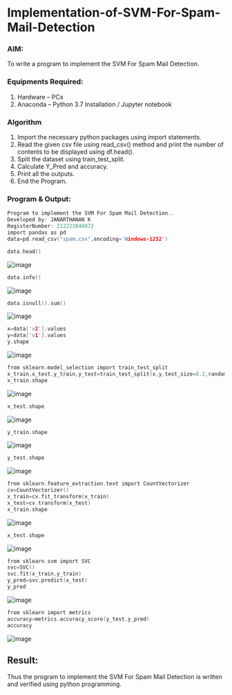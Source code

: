 # Implementation-of-SVM-For-Spam-Mail-Detection

### AIM:
To write a program to implement the SVM For Spam Mail Detection.

### Equipments Required:
1. Hardware – PCs
2. Anaconda – Python 3.7 Installation / Jupyter notebook

### Algorithm
1. Import the necessary python packages using import statements.
2. Read the given csv file using read_csv() method and print the number of contents to be displayed using df.head().
3. Split the dataset using train_test_split.
4. Calculate Y_Pred and accuracy.
5. Print all the outputs.
6. End the Program.

### Program & Output:
```c
Program to implement the SVM For Spam Mail Detection..
Developed by: JANARTHANAN K
RegisterNumber: 212223040072
import pandas as pd
data=pd.read_csv("spam.csv",encoding='Windows-1252')
```
```c
data.head()
```
![image](https://github.com/user-attachments/assets/90f1d39a-8d75-4677-b226-8852bcf2bbfb)
```c
data.info()
```
![image](https://github.com/user-attachments/assets/07754f65-3117-4af1-85c0-4cbf659d39b5)

```c
data.isnull().sum()
```
![image](https://github.com/user-attachments/assets/2e759493-1bda-4a5c-b94b-f4c71669a9cb)

```c
x=data['v2'].values
y=data['v1'].values
y.shape
```
![image](https://github.com/user-attachments/assets/4cd4e197-a2e6-47fb-ac95-d7972a5ef6ca)

```c
from sklearn.model_selection import train_test_split
x_train,x_test,y_train,y_test=train_test_split(x,y,test_size=0.2,random_state=0)
x_train.shape
```
![image](https://github.com/user-attachments/assets/911eac86-7409-45cb-be45-24813b76ec8d)
```c
x_test.shape
```
![image](https://github.com/user-attachments/assets/be746ec6-9b30-4ed6-9b20-b6fa4e84cb0a)
```c
y_train.shape
```
![image](https://github.com/user-attachments/assets/74300b3f-c807-469d-ad84-ac2aaede1728)
```c
y_test.shape
```
![image](https://github.com/user-attachments/assets/c3f41c93-c3f1-459a-b6ee-4b25d2dad9a2)
```c
from sklearn.feature_extraction.text import CountVectorizer
cv=CountVectorizer()
x_train=cv.fit_transform(x_train)
x_test=cv.transform(x_test)
x_train.shape
```
![image](https://github.com/user-attachments/assets/8b8e50a8-bc00-43b3-891d-bc39d94757e2)
```c
x_test.shape
```
![image](https://github.com/user-attachments/assets/6cf50893-0a0a-4880-8a57-c2d64418fc0b)
```c
from sklearn.svm import SVC
svc=SVC()
svc.fit(x_train,y_train)
y_pred=svc.predict(x_test)
y_pred
```
![image](https://github.com/user-attachments/assets/1959e246-1d8b-42f8-a2eb-46220b6627ba)
```c
from sklearn import metrics
accuracy=metrics.accuracy_score(y_test,y_pred)
accuracy
```
![image](https://github.com/user-attachments/assets/7ecb36da-8693-404a-ac46-cb518d6130d3)

## Result:
Thus the program to implement the SVM For Spam Mail Detection is written and verified using python programming.

